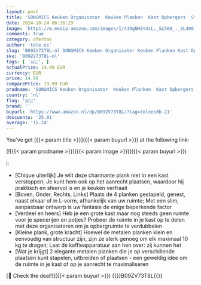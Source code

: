```yaml
---
layout: post
title: 'SONGMICS Keuken Organisator  Keuken Planken  Kast Opbergers  Stapelbaar  Uitbreidbaar  Set van 2 Metalen Keuken Planken  Wit KCS01WT'
date: 2024-10-24 06:36:29
image: 'https://m.media-amazon.com/images/I/419gNHZ+3sL._SL500_._SL400_.jpg'
comments: true
category: ofertas
author: 'tole.es'
slug: 'B09ZV73T8L-nl SONGMICS Keuken Organisator Keuken Planken Kast Opbergers...'
sku: 'B09ZV73T8L-nl'
tags: [ '🇳🇱', ]
actualPrice: 14.99 EUR
currency: EUR
price: 14.99
comparePrice: 19.99 EUR
prodname: 'SONGMICS Keuken Organisator  Keuken Planken  Kast Opbergers  Stapelbaar  Uitbreidbaar  Set van 2 Metalen Keuken Planken  Wit KCS01WT'
country: 'nl'
flag: '🇳🇱'
brand: ''
buyurl: 'https://www.amazon.nl/dp/B09ZV73T8L/?tag=tolees0b-21'
descuento: '25.01'
average: '15.24'
---
```


You've got [{{< param title >}}]({{< param buyurl >}}) at the following link:

[![{{< param prodname >}}]({{< param image >}})]({{< param buyurl >}})

ℹ️:

- [Chique uiterlijk] Je wilt deze charmante plank niet in een kast verstoppen; Je kunt hem ook op het aanrecht plaatsen, waardoor hij praktisch en sfeervol is en je keuken verfraait
- [Boven, Onder, Rechts, Links] Plaats de 4 planken gestapeld, genest, naast elkaar of in L-vorm, afhankelijk van uw ruimte; Met een slim, aanpasbaar ontwerp is uw fantasie de enige beperkende factor
- [Verdeel en heers] Heb je een grote kast maar nog steeds geen ruimte voor je specerijen en potjes? Probeer de ruimte in je kast op te delen met deze organisatoren om je opbergruimte te verdubbelen
- [Kleine plank, grote kracht] Hoewel de metalen planken klein en eenvoudig van structuur zijn, zijn ze sterk genoeg om elk maximaal 10 kg te dragen; Laat de koffieapparatuur aan hen over: zij kunnen het
- [Wat je krijgt] 2 elegante metalen planken die je op verschillende plaatsen kunt stapelen, uitbreiden of plaatsen - een geweldig idee om de ruimte in je kast of op je aanrecht te maximaliseren

[🛒 Check the deal!!]({{< param buyurl >}})
{{<world>}}B09ZV73T8L{{</world>}}
